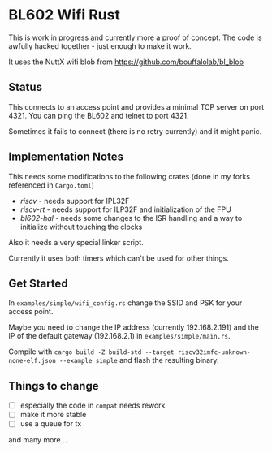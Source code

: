 # BL602 Wifi Rust

This is work in progress and currently more a proof of concept.
The code is awfully hacked together - just enough to make it work.

It uses the NuttX wifi blob from https://github.com/bouffalolab/bl_blob

## Status

This connects to an access point and provides a minimal TCP server on port 4321.
You can ping the BL602 and telnet to port 4321.

Sometimes it fails to connect (there is no retry currently) and it might panic.

## Implementation Notes

This needs some modifications to the following crates (done in my forks referenced in `Cargo.toml`)
- _riscv_ - needs support for IPL32F
- _riscv-rt_ - needs support for ILP32F and initialization of the FPU
- _bl602-hal_ - needs some changes to the ISR handling and a way to initialize without touching the clocks

Also it needs a very special linker script.

Currently it uses both timers which can't be used for other things.

## Get Started

In `examples/simple/wifi_config.rs` change the SSID and PSK for your access point. 

Maybe you need to change the IP address (currently 192.168.2.191) and the IP of the default gateway (192.168.2.1) in `examples/simple/main.rs`.

Compile with `cargo build -Z build-std --target riscv32imfc-unknown-none-elf.json --example simple` and flash the resulting binary.

## Things to change

- [ ] especially the code in `compat` needs rework
- [ ] make it more stable
- [ ] use a queue for tx

and many more ...
